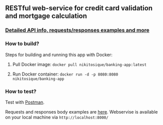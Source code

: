 ## RESTful web-service for credit card validation and mortgage calculation
### [Detailed API info, requests/responses examples and more](https://app.swaggerhub.com/apis/MykytaDan/CVMC_API/1.0.0)

### How to build?
Steps for building and running this app with Docker:

1. Pull Docker image: ` docker pull nikitosique/banking-app:latest `

2. Run Docker container: ` docker run -d -p 8080:8080 nikitosique/banking-app `

### How to test?

Test with [Postman](https://www.postman.com/downloads/).
 
Requests and responses body examples are [here](https://app.swaggerhub.com/apis/MykytaDan/CVMC_API/1.0.0). 
Webservise is available on your local machine via ` http://localhost:8000/ `
